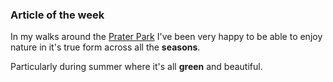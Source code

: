### Article of the week

In my walks around the [Prater Park](https://www.praterwien.com/en/home) I've been very
happy to be able to enjoy nature in it's true form across all the **seasons**.

Particularly during summer where it's all **green** and beautiful.
